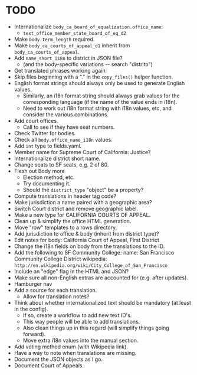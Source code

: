 TODO
====

* Internationalize `body_ca_board_of_equalization.office_name`:
  - `text_office_member_state_board_of_eq_d2`
* Make `body.term_length` required.
* Make `body_ca_courts_of_appeal_d1` inherit from `body_ca_courts_of_appeal`.
* Add `name_short_i18n` to district in JSON file?
  - (and the body-specific variations -- search "distrito")
* Get translated phrases working again.
* Skip files beginning with a "." in the `copy_files()` helper function.
* English format strings should always only be used to generate English values.
  - Similarly, an i18n format string should always grab values for the
    corresponding language (if the name of the value ends in i18n).
  - Need to work out i18n format string with i18n values, etc,
    and consider the various combinations.
* Add court offices.
  - Call to see if they have seat numbers.
* Check Twitter for bodies.
* Check all `body.office_name_i18n` values.
* Add `int` type to fields.yaml.
* Member name for Supreme Court of California: Justice?
* Internationalize district short name.
* Change seats to SF seats, e.g. 2 of 80.
* Flesh out Body more
  - Election method, etc.
  - Try documenting it.
  - Should the `district_type` "object" be a property?
* Compute translations in header tag code?
* Make jurisdiction a name paired with a geographic area?
* Switch Court district and remove geographic label.
* Make a new type for CALIFORNIA COURTS OF APPEAL.
* Clean up & simplify the office HTML generation.
* Move "row" templates to a rows directory.
* Add jurisdiction to office & body (inherit from district type)?
* Edit notes for body: California Court of Appeal, First District
* Change the i18n fields on body from the translations to the ID.
* Add the following to SF Community College:
    name: San Francisco Community College District
    wikipedia: `http://en.wikipedia.org/wiki/City_College_of_San_Francisco`
* Include an "edge" flag in the HTML and JSON?
* Make sure all non-English extras are accounted for (e.g. after updates).
* Hamburger nav
* Add a source for each translation.
  - Allow for translation notes?
* Think about whether internationalized text should be mandatory
  (at least in the config).
  - If so, create a workflow to add new text ID's.
  - This way people will be able to add translations.
  - Also clean things up in this regard (will simplify things going forward).
  - Move extra i18n values into the manual section.
* Add voting method enum (with Wikipedia link).
* Have a way to note when translations are missing.
* Document the JSON objects as I go.
* Document Court of Appeals.
